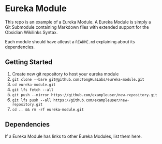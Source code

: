 # Eureka Module

This repo is an example of a Eureka Module. A Eureka Module is simply a Git Submodule containing Markdown files with extended support for the Obsidian Wikilinks Syntax.

Each module should have atleast a `README.md` explaining about its dependencies.

## Getting Started

1. Create new git repository to host your eureka module
2. `git clone --bare git@github.com:TongHuaLabs/eureka-module.git`
3. `cd eureka-module.git`
4. `git lfs fetch --all`
5. `git push --mirror https://github.com/exampleuser/new-repository.git`
6. `git lfs push --all https://github.com/exampleuser/new-repository.git`
7. `cd .. && rm -rf eureka-module.git`

## Dependencies

If a Eureka Module has links to other Eureka Modules, list them here.
